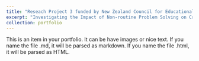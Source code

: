 ```yaml
---
title: "Reseach Project 3 funded by New Zealand Council for Educational Research Grant 2018 - 2020"
excerpt: "Investigating the Impact of Non-routine Problem Solving on Creativity, Engagement and Intuition of STEM Tertiary Students <br/><img src='/images/stemedu.png'>"
collection: portfolio
---
```


This is an item in your portfolio. It can be have images or nice text. If you name the file .md, it will be parsed as markdown. If you name the file .html, it will be parsed as HTML. 
